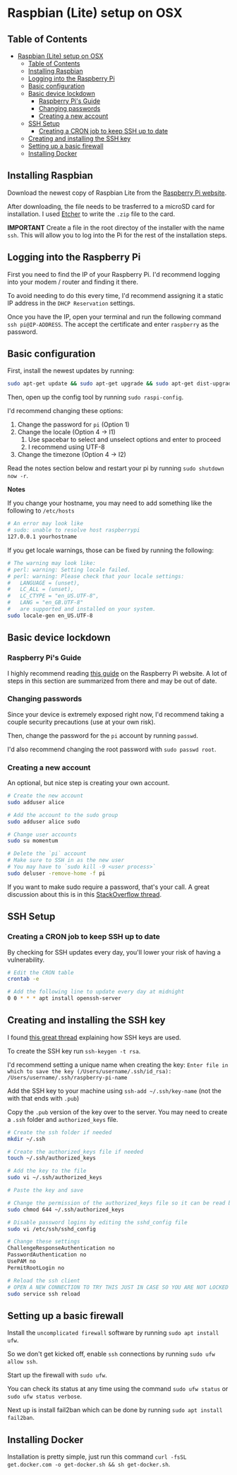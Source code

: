 # Raspbian (Lite) setup on OSX

## Table of Contents

- [Raspbian (Lite) setup on OSX](#raspbian-lite-setup-on-osx)
  - [Table of Contents](#table-of-contents)
  - [Installing Raspbian](#installing-raspbian)
  - [Logging into the Raspberry Pi](#logging-into-the-raspberry-pi)
  - [Basic configuration](#basic-configuration)
  - [Basic device lockdown](#basic-device-lockdown)
    - [Raspberry Pi's Guide](#raspberry-pis-guide)
    - [Changing passwords](#changing-passwords)
    - [Creating a new account](#creating-a-new-account)
  - [SSH Setup](#ssh-setup)
    - [Creating a CRON job to keep SSH up to date](#creating-a-cron-job-to-keep-ssh-up-to-date)
  - [Creating and installing the SSH key](#creating-and-installing-the-ssh-key)
  - [Setting up a basic firewall](#setting-up-a-basic-firewall)
  - [Installing Docker](#installing-docker)

## Installing Raspbian

Download the newest copy of Raspbian Lite from the [Raspberry Pi website](https://www.raspberrypi.org/downloads/raspbian/).

After downloading, the file needs to be trasferred to a microSD card for installation. I used [Etcher](https://www.balena.io/etcher/) to write the `.zip` file to the card.

**IMPORTANT** Create a file in the root directoy of the installer with the name `ssh`. This will allow you to log into the Pi for the rest of the installation steps.

## Logging into the Raspberry Pi

First you need to find the IP of your Raspberry Pi. I'd recommend logging into your modem / router and finding it there.

To avoid needing to do this every time, I'd recommend assigning it a static IP address in the `DHCP Reservation` settings.

Once you have the IP, open your terminal and run the following command `ssh pi@IP-ADDRESS`. The accept the certificate and enter `raspberry` as the password.

## Basic configuration

First, install the newest updates by running:

```bash
sudo apt-get update && sudo apt-get upgrade && sudo apt-get dist-upgrade
```

Then, open up the config tool by running `sudo raspi-config`.

I'd recommend changing these options:

1. Change the password for `pi` (Option 1)
2. Change the locale (Option 4 -> I1)
   1. Use spacebar to select and unselect options and enter to proceed
   2. I recommend using UTF-8
3. Change the timezone (Option 4 -> I2)

Read the notes section below and restart your pi by running `sudo shutdown now -r`.

**Notes**

If you change your hostname, you may need to add something like the following to `/etc/hosts`

```bash
# An error may look like
# sudo: unable to resolve host raspberrypi
127.0.0.1 yourhostname
```

If you get locale warnings, those can be fixed by running the following:

```bash
# The warning may look like:
# perl: warning: Setting locale failed.
# perl: warning: Please check that your locale settings:
#	LANGUAGE = (unset),
#	LC_ALL = (unset),
#	LC_CTYPE = "en_US.UTF-8",
#	LANG = "en_GB.UTF-8"
#   are supported and installed on your system.
sudo locale-gen en_US.UTF-8
```

## Basic device lockdown

### Raspberry Pi's Guide

I highly recommend reading [this guide](https://www.raspberrypi.org/documentation/configuration/security.md) on the Raspberry Pi website. A lot of steps in this section are summarized from there and may be out of date.

### Changing passwords

Since your device is extremely exposed right now, I'd recommend taking a couple security precautions (use at your own risk).

Then, change the password for the `pi` account by running `passwd`.

I'd also recommend changing the root password with `sudo passwd root`.

### Creating a new account

An optional, but nice step is creating your own account.

```bash
# Create the new account
sudo adduser alice

# Add the account to the sudo group
sudo adduser alice sudo

# Change user accounts
sudo su momentum

# Delete the `pi` account
# Make sure to SSH in as the new user
# You may have to `sudo kill -9 <user process>`
sudo deluser -remove-home -f pi
```

If you want to make sudo require a password, that's your call. A great discussion about this is in this [StackOverflow thread](https://security.stackexchange.com/questions/45712/how-secure-is-nopasswd-in-passwordless-sudo-mode).

## SSH Setup

### Creating a CRON job to keep SSH up to date

By checking for SSH updates every day, you'll lower your risk of having a vulnerability.

```bash
# Edit the CRON table
crontab -e

# Add the following line to update every day at midnight
0 0 * * * apt install openssh-server
```

## Creating and installing the SSH key

I found [this great thread](https://askubuntu.com/questions/46424/how-do-i-add-ssh-keys-to-authorized-keys-file) explaining how SSH keys are used.

To create the SSH key run `ssh-keygen -t rsa`.

I'd recommend setting a unique name when creating the key: `Enter file in which to save the key (/Users/username/.ssh/id_rsa): /Users/username/.ssh/raspberry-pi-name`


Add the SSH key to your machine using `ssh-add ~/.ssh/key-name` (not the with that ends with `.pub`)

Copy the `.pub` version of the key over to the server. You may need to create a `.ssh` folder and `authorized_keys` file.

```bash
# Create the ssh folder if needed
mkdir ~/.ssh

# Create the authorized_keys file if needed
touch ~/.ssh/authorized_keys

# Add the key to the file
sudo vi ~/.ssh/authorized_keys

# Paste the key and save

# Change the permission of the authorized_keys file so it can be read by ssh
sudo chmod 644 ~/.ssh/authorized_keys

# Disable password logins by editing the sshd_config file
sudo vi /etc/ssh/sshd_config

# Change these settings
ChallengeResponseAuthentication no
PasswordAuthentication no
UsePAM no
PermitRootLogin no

# Reload the ssh client
# OPEN A NEW CONNECTION TO TRY THIS JUST IN CASE SO YOU ARE NOT LOCKED OUT!
sudo service ssh reload
```

## Setting up a basic firewall

Install the `uncomplicated firewall` software by running `sudo apt install ufw`.

So we don't get kicked off, enable `ssh` connections by running `sudo ufw allow ssh`.

Start up the firewall with `sudo ufw`.

You can check its status at any time using the command `sudo ufw status` or `sudo ufw status verbose`.

Next up is install fail2ban which can be done by running `sudo apt install fail2ban`.

## Installing Docker

Installation is pretty simple, just run this command `curl -fsSL get.docker.com -o get-docker.sh && sh get-docker.sh`.